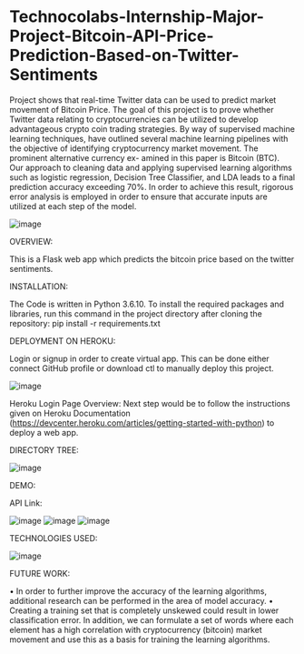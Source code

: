 # Technocolabs-Internship-Major-Project-Bitcoin-API-Price-Prediction-Based-on-Twitter-Sentiments
Project shows that real-time Twitter data can be used to predict market movement of Bitcoin Price. The goal of this project is to prove whether Twitter data relating to cryptocurrencies can be utilized to develop advantageous crypto coin trading strategies. By way of supervised machine learning techniques, have outlined several machine learning pipelines with the objective of identifying cryptocurrency market movement. The prominent alternative currency ex- amined in this paper is Bitcoin (BTC). Our approach to cleaning data and applying supervised learning algorithms such as logistic regression, Decision Tree Classifier, and LDA leads to a final prediction accuracy exceeding 70%. In order to achieve this result, rigorous error analysis is employed in order to ensure that accurate inputs are utilized at each step of the model.

![image](https://user-images.githubusercontent.com/68370376/114983622-79ce6680-9eae-11eb-8d16-625236436e4f.png)

OVERVIEW:

This is a Flask web app which predicts the bitcoin price based on the twitter sentiments.

INSTALLATION:

The Code is written in Python 3.6.10. To install the required packages and libraries, run this command in the project directory after cloning the repository:
pip install -r requirements.txt


DEPLOYMENT ON HEROKU:

Login or signup in order to create virtual app. This can be done either connect GitHub profile or download ctl to manually deploy this project.

![image](https://user-images.githubusercontent.com/68370376/115851098-36db3880-a444-11eb-8956-d62f0fe008c2.png)

Heroku Login Page Overview: Next step would be to follow the instructions given on Heroku Documentation (https://devcenter.heroku.com/articles/getting-started-with-python) to deploy a web app.


DIRECTORY TREE:

![image](https://user-images.githubusercontent.com/68370376/115851636-d00a4f00-a444-11eb-9799-868840844efd.png)

DEMO:

API Link: 

![image](https://user-images.githubusercontent.com/68370376/115851306-6be78b00-a444-11eb-9180-f9c27c7e3be9.png)
![image](https://user-images.githubusercontent.com/68370376/115851321-7013a880-a444-11eb-8b05-96c08ca1f21b.png)
![image](https://user-images.githubusercontent.com/68370376/115851332-73a72f80-a444-11eb-8071-3286f0443cd8.png)


TECHNOLOGIES USED:

 ![image](https://user-images.githubusercontent.com/68370376/115851179-4b1f3580-a444-11eb-8b6e-512173106985.png)


FUTURE WORK:

•	In order to further improve the accuracy of the learning algorithms, additional research can be performed in the area of model accuracy.
•	Creating a training set that is completely unskewed could result in lower classification error. In addition, we can formulate a set of words where each element has a high correlation with cryptocurrency (bitcoin) market movement and use this as a basis for training the learning algorithms.

